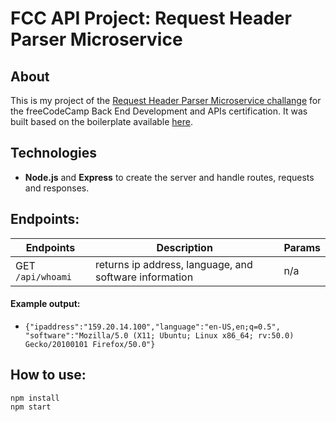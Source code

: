 # FCC API Project: Request Header Parser Microservice

## About
This is my project of the [Request Header Parser Microservice challange](https://www.freecodecamp.org/learn/back-end-development-and-apis/back-end-development-and-apis-projects/request-header-parser-microservice) for the freeCodeCamp Back End Development and APIs certification. It was built based on the boilerplate available [here](https://github.com/freeCodeCamp/boilerplate-project-headerparser/).

## Technologies
- **Node.js** and **Express** to create the server and handle routes, requests and responses.

## Endpoints:

Endpoints | Description | Params
----------|-------------|-------------
GET `/api/whoami` | returns ip address, language, and software information | n/a

#### Example output:
* `{"ipaddress":"159.20.14.100","language":"en-US,en;q=0.5", "software":"Mozilla/5.0 (X11; Ubuntu; Linux x86_64; rv:50.0) Gecko/20100101 Firefox/50.0"}`

## How to use:
```
npm install
npm start
```
